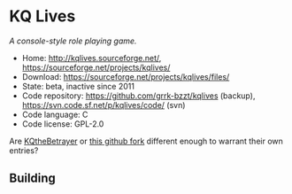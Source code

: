 # KQ Lives

_A console-style role playing game._

- Home: http://kqlives.sourceforge.net/, https://sourceforge.net/projects/kqlives/
- Download: https://sourceforge.net/projects/kqlives/files/
- State: beta, inactive since 2011
- Code repository: https://github.com/grrk-bzzt/kqlives (backup), https://svn.code.sf.net/p/kqlives/code/ (svn)
- Code language: C
- Code license: GPL-2.0

Are [KQtheBetrayer](https://sourceforge.net/projects/kqthebetrayer/) or [this github fork](https://github.com/grrk-bzzt/kq-fork) different enough to
warrant their own entries?

## Building

